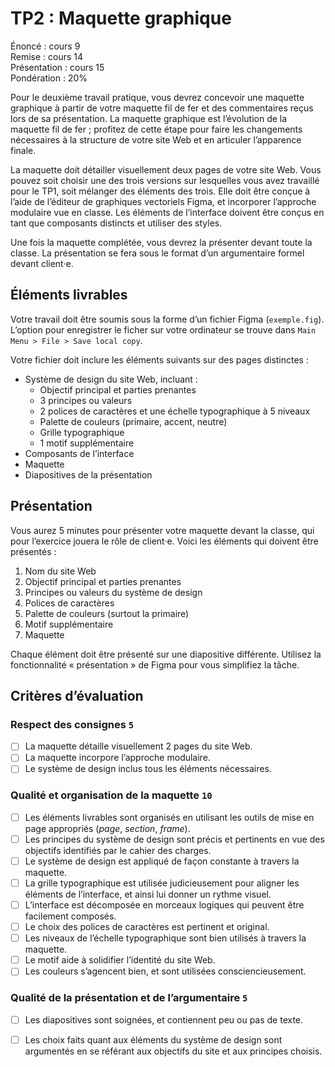 # TP2 : Maquette graphique

Énoncé : cours 9 \
Remise : cours 14 \
Présentation : cours 15 \
Pondération : 20%


Pour le deuxième travail pratique, vous devrez concevoir une maquette graphique à partir de votre maquette fil de fer et des commentaires reçus lors de sa présentation. La maquette graphique est l’évolution de la maquette fil de fer ; profitez de cette étape pour faire les changements nécessaires à la structure de votre site Web et en articuler l’apparence finale.

La maquette doit détailler visuellement deux pages de votre site Web. Vous pouvez soit choisir une des trois versions sur lesquelles vous avez travaillé pour le TP1, soit mélanger des éléments des trois. Elle doit être conçue à l’aide de l’éditeur de graphiques vectoriels Figma, et incorporer l’approche modulaire vue en classe. Les éléments de l’interface doivent être conçus en tant que composants distincts et utiliser des styles.

Une fois la maquette complétée, vous devrez la présenter devant toute la classe. La présentation se fera sous le format d’un argumentaire formel devant client·e.

## Éléments livrables

Votre travail doit être soumis sous la forme d’un fichier Figma (`exemple.fig`). L’option pour enregistrer le ficher sur votre ordinateur se trouve dans `Main Menu > File > Save local copy`.

Votre fichier doit inclure les éléments suivants sur des pages distinctes : 

- Système de design du site Web, incluant :
    - Objectif principal et parties prenantes
    - 3 principes ou valeurs
    - 2 polices de caractères et une échelle typographique à 5 niveaux
    - Palette de couleurs (primaire, accent, neutre)
    - Grille typographique
    - 1 motif supplémentaire
- Composants de l’interface
- Maquette
- Diapositives de la présentation

## Présentation

Vous aurez 5 minutes pour présenter votre maquette devant la classe, qui pour l’exercice jouera le rôle de client·e. Voici les éléments qui doivent être présentés :

1. Nom du site Web
2. Objectif principal et parties prenantes
3. Principes ou valeurs du système de design
4. Polices de caractères
5. Palette de couleurs (surtout la primaire)
6. Motif supplémentaire
7. Maquette

Chaque élément doit être présenté sur une diapositive différente. Utilisez la fonctionnalité « présentation » de Figma pour vous simplifiez la tâche.

## Critères d’évaluation

### Respect des consignes `5`

- [ ] La maquette détaille visuellement 2 pages du site Web.
- [ ] La maquette incorpore l’approche modulaire.
- [ ] Le système de design inclus tous les éléments nécessaires.

### Qualité et organisation de la maquette `10`

- [ ] Les éléments livrables sont organisés en utilisant les outils de mise en page appropriés (*page*, *section*, *frame*).
- [ ] Les principes du système de design sont précis et pertinents en vue des objectifs identifiés par le cahier des charges.
- [ ] Le système de design est appliqué de façon constante à travers la maquette.
- [ ] La grille typographique est utilisée judicieusement pour aligner les éléments de l’interface, et ainsi lui donner un rythme visuel.
- [ ] L’interface est décomposée en morceaux logiques qui peuvent être facilement composés.
- [ ] Le choix des polices de caractères est pertinent et original.
- [ ] Les niveaux de l’échelle typographique sont bien utilisés à travers la maquette.
- [ ] Le motif aide à solidifier l’identité du site Web.
- [ ] Les couleurs s’agencent bien, et sont utilisées consciencieusement.

### Qualité de la présentation et de l’argumentaire `5`

- [ ] Les diapositives sont soignées, et contiennent peu ou pas de texte.
- [ ] Les choix faits quant aux éléments du système de design sont argumentés en se référant aux objectifs du site et aux principes choisis.

